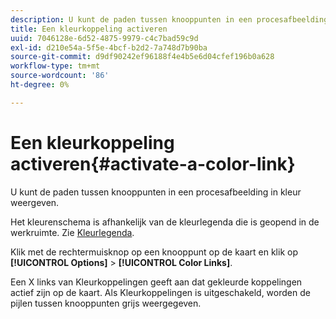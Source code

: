 ```yaml
---
description: U kunt de paden tussen knooppunten in een procesafbeelding in kleur weergeven.
title: Een kleurkoppeling activeren
uuid: 7046128e-6d52-4875-9979-c4c7bad59c9d
exl-id: d210e54a-5f5e-4bcf-b2d2-7a748d7b90ba
source-git-commit: d9df90242ef96188f4e4b5e6d04cfef196b0a628
workflow-type: tm+mt
source-wordcount: '86'
ht-degree: 0%

---
```


# Een kleurkoppeling activeren{#activate-a-color-link}

U kunt de paden tussen knooppunten in een procesafbeelding in kleur weergeven.

Het kleurenschema is afhankelijk van de kleurlegenda die is geopend in de werkruimte. Zie [Kleurlegenda](../../../../home/c-get-started/c-analysis-vis/c-legends/c-color-leg.md#concept-f84d51dc0d6547f981d0642fc2d01358).

Klik met de rechtermuisknop op een knooppunt op de kaart en klik op **[!UICONTROL Options]** > **[!UICONTROL Color Links]**.

Een X links van Kleurkoppelingen geeft aan dat gekleurde koppelingen actief zijn op de kaart. Als Kleurkoppelingen is uitgeschakeld, worden de pijlen tussen knooppunten grijs weergegeven.
